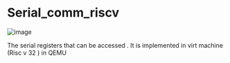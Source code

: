# Serial_comm_riscv
![image](https://github.com/user-attachments/assets/b0cffd9b-7c00-4e90-9260-4c5e35d05146)

The serial registers that can be accessed . It is implemented in virt machine (Risc v 32 ) in QEMU 
